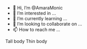 - 👋 Hi, I’m @AmaraMonic
- 👀 I’m interested in ...
- 🌱 I’m currently learning ...
- 💞️ I’m looking to collaborate on ...
- 📫 How to reach me ...

<!---
AmaraMonic/AmaraMonic is a ✨ special ✨ repository because its `README.md` (this file) appears on your GitHub profile.
You can click the Preview link to take a look at your changes.
--->
Tall body
Thin body
